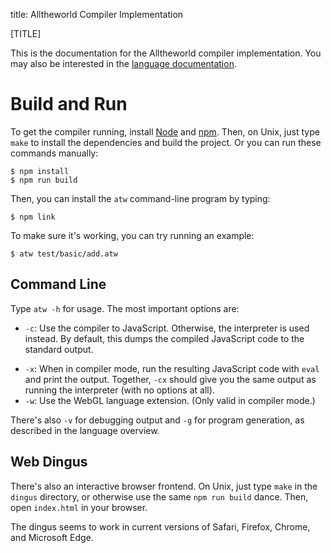 title: Alltheworld Compiler Implementation

[TITLE]

This is the documentation for the Alltheworld compiler implementation.
You may also be interested in the [language documentation](index.html).


# Build and Run

To get the compiler running, install [Node][] and [npm][]. Then, on Unix, just type `make` to install the dependencies and build the project. Or you can run these commands manually:

    $ npm install
    $ npm run build

Then, you can install the `atw` command-line program by typing:

    $ npm link

To make sure it's working, you can try running an example:

    $ atw test/basic/add.atw

[npm]: https://www.npmjs.com/
[Node]: https://nodejs.org/

## Command Line

Type `atw -h` for usage. The most important options are:

* `-c`: Use the compiler to JavaScript. Otherwise, the interpreter is used instead. By default, this dumps the compiled JavaScript code to the standard output.
- `-x`: When in compiler mode, run the resulting JavaScript code with `eval` and print the output. Together, `-cx` should give you the same output as running the interpreter (with no options at all).
- `-w`: Use the WebGL language extension. (Only valid in compiler mode.)

There's also `-v` for debugging output and `-g` for program generation, as described in the language overview.

## Web Dingus

There's also an interactive browser frontend. On Unix, just type `make` in the `dingus` directory, or otherwise use the same `npm run build` dance. Then, open `index.html` in your browser.

The dingus seems to work in current versions of Safari, Firefox, Chrome, and Microsoft Edge.
